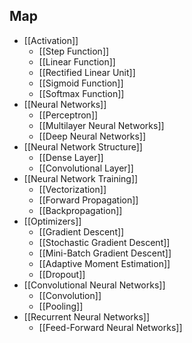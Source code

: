 ## Map

- [[Activation]]
	- [[Step Function]]
	- [[Linear Function]]
	- [[Rectified Linear Unit]]
	- [[Sigmoid Function]]
	- [[Softmax Function]]
- [[Neural Networks]]
	- [[Perceptron]]
	- [[Multilayer Neural Networks]]
	- [[Deep Neural Networks]]
- [[Neural Network Structure]]
	- [[Dense Layer]]
	- [[Convolutional Layer]]
- [[Neural Network Training]]
	- [[Vectorization]]
	- [[Forward Propagation]]
	- [[Backpropagation]]
- [[Optimizers]]
	- [[Gradient Descent]]
	- [[Stochastic Gradient Descent]]
	- [[Mini-Batch Gradient Descent]]
	- [[Adaptive Moment Estimation]]
	- [[Dropout]]
- [[Convolutional Neural Networks]]
	- [[Convolution]]
	- [[Pooling]]
- [[Recurrent Neural Networks]]
	- [[Feed-Forward Neural Networks]]